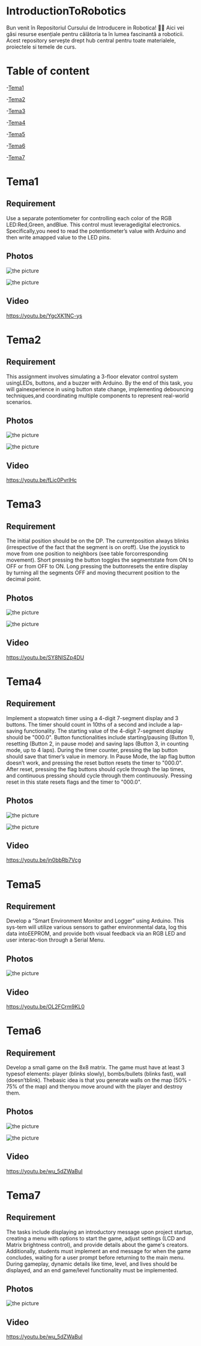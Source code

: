 # IntroductionToRobotics
Bun venit în Repositoriul Cursului de Introducere in Robotica! 🤖✨ Aici vei găsi resurse esențiale pentru călătoria ta în lumea fascinantă a roboticii. Acest repository servește drept hub central pentru toate materialele, proiectele si temele de curs.

# Table of content
-[Tema1](#tema1)

-[Tema2](#tema2)

-[Tema3](#tema3)

-[Tema4](#tema4)

-[Tema5](#tema5)

-[Tema6](#tema6)

-[Tema7](#tema7)

# Tema1

## Requirement

Use a separate potentiometer for controlling each color of the RGB LED:Red,Green, andBlue.  This control must leveragedigital electronics.  Specifically,you  need  to  read  the  potentiometer’s  value  with  Arduino  and  then  write  amapped value to the LED pins.

## Photos

![the picture](Tema1/IMG_6309.png)

![the picture](Tema1/IMG_6310.png)

## Video

https://youtu.be/YgcXK1NC-ys

# Tema2

## Requirement

This  assignment  involves  simulating  a  3-floor  elevator  control  system  usingLEDs, buttons, and a buzzer with Arduino. By the end of this task, you will gainexperience in using button state change, implementing debouncing techniques,and coordinating multiple components to represent real-world scenarios.

## Photos

![the picture](Tema2/IMG_6320.png)

![the picture](Tema2/IMG_6321.png)

## Video

https://youtu.be/fLic0PvrlHc

# Tema3

## Requirement

The  initial  position  should  be  on  the  DP.  The  currentposition always blinks (irrespective of the fact that the segment is on oroff).  Use the joystick to move from one position to neighbors (see table forcorresponding movement).  Short pressing the button toggles the segmentstate  from  ON  to  OFF  or  from  OFF  to  ON.  Long  pressing  the  buttonresets the entire display by turning all the segments OFF and moving thecurrent position to the decimal point.

## Photos

![the picture](Tema3/IMG_6329.png)

![the picture](Tema3/IMG_6330.png)

## Video
https://youtu.be/SY8NlSZp4DU

# Tema4

## Requirement

Implement a stopwatch timer using a 4-digit 7-segment display and 3 buttons. The timer should count in 10ths of a second and include a lap-saving functionality. The starting value of the 4-digit 7-segment display should be "000.0". Button functionalities include starting/pausing (Button 1), resetting (Button 2, in pause mode) and saving laps (Button 3, in counting mode, up to 4 laps). During the timer counter, pressing the lap button should save that timer’s value in memory. In Pause Mode, the lap flag button doesn’t work, and pressing the reset button resets the timer to "000.0". After reset, pressing the flag buttons should cycle through the lap times, and continuous pressing should cycle through them continuously. Pressing reset in this state resets flags and the timer to "000.0".

## Photos

![the picture](Tema4/IMG_6337.jpeg)

![the picture](Tema4/IMG_6338.jpeg)

## Video
https://youtu.be/jn0bbRb7Vcg

# Tema5

## Requirement

Develop a ”Smart Environment Monitor and Logger” using Arduino.  This sys-tem will utilize various sensors to gather environmental data, log this data intoEEPROM, and provide both visual feedback via an RGB LED and user interac-tion through a Serial Menu.

## Photos

![the picture](Tema5/IMG_6350.jpeg)


## Video

https://youtu.be/OL2FCrm9KL0

# Tema6

## Requirement

Develop a small game on the 8x8 matrix.  The game must have at least 3 typesof elements:  player (blinks slowly),  bombs/bullets (blinks fast),  wall (doesn’tblink). Thebasic idea is that you generate walls on the map (50% - 75% of the map) and thenyou move around with the player and destroy them.

## Photos

![the picture](Tema6/IMG_6356.jpeg)

![the picture](Tema6/IMG_6357.jpeg)

## Video

https://youtu.be/wu_5dZWaBuI

# Tema7

## Requirement

  The tasks include displaying an introductory message upon project startup, creating a menu with options to start the game, adjust settings (LCD and Matrix brightness control), and provide details about the game's creators. Additionally, students must implement an end message for when the game concludes, waiting for a user prompt before returning to the main menu. During gameplay, dynamic details like time, level, and lives should be displayed, and an end game/level functionality must be implemented.

## Photos

![the picture](Tema6/IMG_6373.jpeg)

## Video

https://youtu.be/wu_5dZWaBuI
